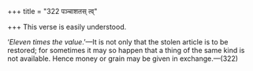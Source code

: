 +++
title = "322 पञ्चाशतस् त्व्"

+++
This verse is easily understood.

‘*Eleven times the value*.’—It is not only that the stolen article is to
be restored; for sometimes it may so happen that a thing of the same
kind is not available. Hence money or grain may be given in
exchange.—(322)


